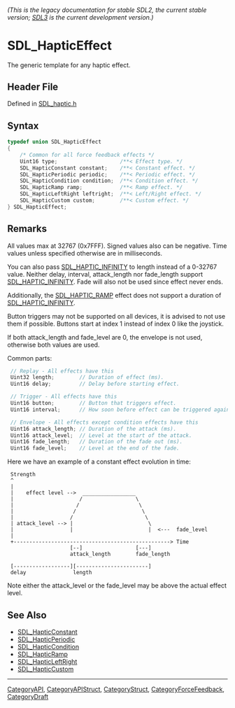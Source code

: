 ###### (This is the legacy documentation for stable SDL2, the current stable version; [SDL3](https://wiki.libsdl.org/SDL3/) is the current development version.)
# SDL_HapticEffect

The generic template for any haptic effect.

## Header File

Defined in [SDL_haptic.h](https://github.com/libsdl-org/SDL/blob/SDL2/include/SDL_haptic.h)

## Syntax

```c
typedef union SDL_HapticEffect
{
    /* Common for all force feedback effects */
    Uint16 type;                    /**< Effect type. */
    SDL_HapticConstant constant;    /**< Constant effect. */
    SDL_HapticPeriodic periodic;    /**< Periodic effect. */
    SDL_HapticCondition condition;  /**< Condition effect. */
    SDL_HapticRamp ramp;            /**< Ramp effect. */
    SDL_HapticLeftRight leftright;  /**< Left/Right effect. */
    SDL_HapticCustom custom;        /**< Custom effect. */
} SDL_HapticEffect;
```

## Remarks

All values max at 32767 (0x7FFF). Signed values also can be negative. Time
values unless specified otherwise are in milliseconds.

You can also pass [SDL_HAPTIC_INFINITY](SDL_HAPTIC_INFINITY) to length
instead of a 0-32767 value. Neither delay, interval, attack_length nor
fade_length support [SDL_HAPTIC_INFINITY](SDL_HAPTIC_INFINITY). Fade will
also not be used since effect never ends.

Additionally, the [SDL_HAPTIC_RAMP](SDL_HAPTIC_RAMP) effect does not
support a duration of [SDL_HAPTIC_INFINITY](SDL_HAPTIC_INFINITY).

Button triggers may not be supported on all devices, it is advised to not
use them if possible. Buttons start at index 1 instead of index 0 like the
joystick.

If both attack_length and fade_level are 0, the envelope is not used,
otherwise both values are used.

Common parts:

```c
 // Replay - All effects have this
 Uint32 length;        // Duration of effect (ms).
 Uint16 delay;         // Delay before starting effect.

 // Trigger - All effects have this
 Uint16 button;        // Button that triggers effect.
 Uint16 interval;      // How soon before effect can be triggered again.

 // Envelope - All effects except condition effects have this
 Uint16 attack_length; // Duration of the attack (ms).
 Uint16 attack_level;  // Level at the start of the attack.
 Uint16 fade_length;   // Duration of the fade out (ms).
 Uint16 fade_level;    // Level at the end of the fade.
```

Here we have an example of a constant effect evolution in time:

```
 Strength
 ^
 |
 |    effect level -->  _________________
 |                     /                 \
 |                    /                   \
 |                   /                     \
 |                  /                       \
 | attack_level --> |                        \
 |                  |                        |  <---  fade_level
 |
 +--------------------------------------------------> Time
                    [--]                 [---]
                    attack_length        fade_length

 [------------------][-----------------------]
 delay               length
```

Note either the attack_level or the fade_level may be above the actual
effect level.

## See Also

* [SDL_HapticConstant](SDL_HapticConstant)
* [SDL_HapticPeriodic](SDL_HapticPeriodic)
* [SDL_HapticCondition](SDL_HapticCondition)
* [SDL_HapticRamp](SDL_HapticRamp)
* [SDL_HapticLeftRight](SDL_HapticLeftRight)
* [SDL_HapticCustom](SDL_HapticCustom)

----
[CategoryAPI](CategoryAPI), [CategoryAPIStruct](CategoryAPIStruct), [CategoryStruct](CategoryStruct), [CategoryForceFeedback](CategoryForceFeedback), [CategoryDraft](CategoryDraft)


